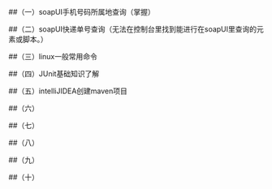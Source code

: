 ##（一）soapUI手机号码所属地查询（掌握）

##（二）soapUI快递单号查询（无法在控制台里找到能进行在soapUI里查询的元素或脚本。）

##（三）linux一般常用命令

##（四）JUnit基础知识了解

##（五）intelliJIDEA创建maven项目

##（六）

##（七）

##（八）

##（九）

##（十）